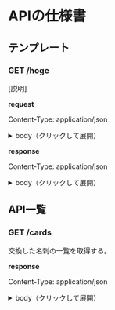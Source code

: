 # APIの仕様書

## テンプレート

### GET /hoge

[説明]

**request**

Content-Type: application/json

<details><summary>body（クリックして展開）</summary>

```json
{
  "hoge": 1
}
```

</details>

**response**

Content-Type: application/json

<details><summary>body（クリックして展開）</summary>

```json
{
  "hoge": 1
}
```
</details>

## API一覧

### GET /cards

交換した名刺の一覧を取得する。

**response**

Content-Type: application/json

<details><summary>body（クリックして展開）</summary>

```json
{
  "cards": [
    {
      "email": "hoge@example.com",
      "phone_number": 00000000000,
      "role": "ホゲホゲ大学大学院一年",
      "address": "ホゲホゲホゲ",
      "url": "https://github.com/tsmrkk/meish/edit/master/API_DOCUMENT.md",
      "user_id": 12
    }
  ]
}
```
